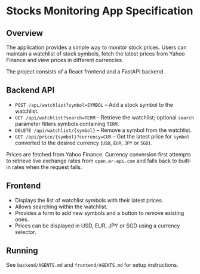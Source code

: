 # Stocks Monitoring App Specification

## Overview
The application provides a simple way to monitor stock prices. Users can
maintain a watchlist of stock symbols, fetch the latest prices from Yahoo
Finance and view prices in different currencies.

The project consists of a React frontend and a FastAPI backend.

## Backend API
- `POST /api/watchlist?symbol=SYMBOL` – Add a stock symbol to the watchlist.
- `GET /api/watchlist?search=TERM` – Retrieve the watchlist; optional `search`
  parameter filters symbols containing `TERM`.
- `DELETE /api/watchlist/{symbol}` – Remove a symbol from the watchlist.
- `GET /api/price/{symbol}?currency=CUR` – Get the latest price for `symbol`
  converted to the desired currency (`USD`, `EUR`, `JPY` or `SGD`).

Prices are fetched from Yahoo Finance. Currency conversion first attempts to
retrieve live exchange rates from `open.er-api.com` and falls back to built-in
rates when the request fails.

## Frontend
- Displays the list of watchlist symbols with their latest prices.
- Allows searching within the watchlist.
- Provides a form to add new symbols and a button to remove existing ones.
 - Prices can be displayed in USD, EUR, JPY or SGD using a currency selector.

## Running
See `backend/AGENTS.md` and `frontend/AGENTS.md` for setup instructions.
